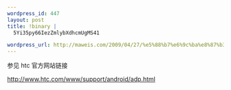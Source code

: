 ```yaml
--- 
wordpress_id: 447
layout: post
title: !binary |
  5Yi35py66IezZmlybXdhcmUgMS41

wordpress_url: http://maweis.com/2009/04/27/%e5%88%b7%e6%9c%ba%e8%87%b3firmware-15/
---
```

参见 htc 官方网站链接

http://www.htc.com/www/support/android/adp.html
